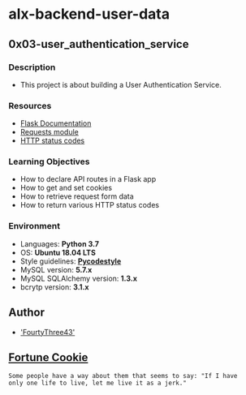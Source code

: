 # alx-backend-user-data

## 0x03-user_authentication_service

### Description

* This project is about building a User Authentication Service.

### Resources

* [Flask Documentation](https://flask.palletsprojects.com/en/1.1.x/quickstart/)
* [Requests module](https://requests.readthedocs.io/en/master/user/quickstart/)
* [HTTP status codes](https://www.w3.org/Protocols/rfc2616/rfc2616-sec10.html)

### Learning Objectives

* How to declare API routes in a Flask app
* How to get and set cookies
* How to retrieve request form data
* How to return various HTTP status codes

### Environment

* Languages: **Python 3.7**
* OS: **Ubuntu 18.04 LTS**
* Style guidelines: **[Pycodestyle](https://pycodestyle.pycqa.org/en/latest/)**
* MySQL version: **5.7.x**
* MySQL SQLAlchemy version: **1.3.x**
* bcrytp version: **3.1.x**

## Author

* ['FourtyThree43'](https://www.github.com/'FourtyThree43'/alx-backend-user-data/0x03-user_authentication_service)

## [Fortune Cookie](http://yerkee.com/)

```
Some people have a way about them that seems to say: "If I have
only one life to live, let me live it as a jerk."
```
